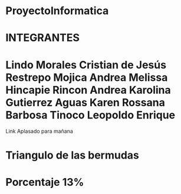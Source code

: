 ProyectoInformatica
===================

INTEGRANTES
=================

Lindo Morales Cristian de Jesús
Restrepo Mojica Andrea Melissa
Hincapie Rincon Andrea Karolina
Gutierrez Aguas Karen Rossana 
Barbosa Tinoco Leopoldo Enrique
==================================

Link
Aplasado para mañana

Triangulo de las bermudas 
==========================

Porcentaje 
13%
=========================
